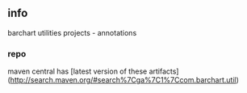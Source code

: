 <!--

    Copyright (C) 2011-2012 Barchart, Inc. <http://www.barchart.com/>

    All rights reserved. Licensed under the OSI BSD License.

    http://www.opensource.org/licenses/bsd-license.php

-->
## info

barchart utilities projects - annotations

### repo

maven central has
[latest version of these artifacts]
(http://search.maven.org/#search%7Cga%7C1%7Ccom.barchart.util)
